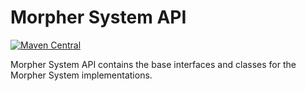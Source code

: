 # Morpher System API

[![Maven Central](https://img.shields.io/maven-central/v/com.github.szgabsz91/morpher-system-api)](https://central.sonatype.com/artifact/com.github.szgabsz91/morpher-system-api)

Morpher System API contains the base interfaces and classes for the Morpher System implementations.
